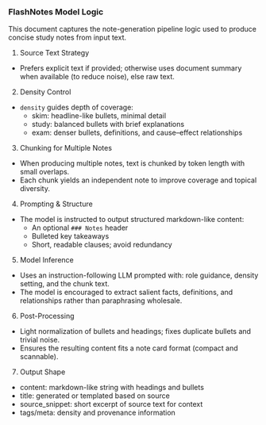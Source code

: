 ### FlashNotes Model Logic

This document captures the note-generation pipeline logic used to produce concise study notes from input text.

1) Source Text Strategy
- Prefers explicit text if provided; otherwise uses document summary when available (to reduce noise), else raw text.

2) Density Control
- `density` guides depth of coverage:
  - skim: headline-like bullets, minimal detail
  - study: balanced bullets with brief explanations
  - exam: denser bullets, definitions, and cause–effect relationships

3) Chunking for Multiple Notes
- When producing multiple notes, text is chunked by token length with small overlaps.
- Each chunk yields an independent note to improve coverage and topical diversity.

4) Prompting & Structure
- The model is instructed to output structured markdown-like content:
  - An optional `### Notes` header
  - Bulleted key takeaways
  - Short, readable clauses; avoid redundancy

5) Model Inference
- Uses an instruction-following LLM prompted with: role guidance, density setting, and the chunk text.
- The model is encouraged to extract salient facts, definitions, and relationships rather than paraphrasing wholesale.

6) Post-Processing
- Light normalization of bullets and headings; fixes duplicate bullets and trivial noise.
- Ensures the resulting content fits a note card format (compact and scannable).

7) Output Shape
- content: markdown-like string with headings and bullets
- title: generated or templated based on source
- source_snippet: short excerpt of source text for context
- tags/meta: density and provenance information



